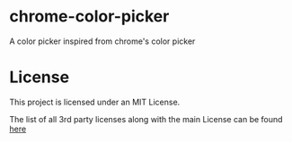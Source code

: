 # chrome-color-picker

A color picker inspired from chrome's color picker

# License

This project is licensed under an MIT License.

The list of all 3rd party licenses along with the main License can be found [here](https://github.com/puranjayjain/chrome-color-picker/blob/master/LICENSE.md)
